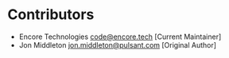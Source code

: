 # Contributors

* Encore Technologies <code@encore.tech> [Current Maintainer]
* Jon Middleton <jon.middleton@pulsant.com> [Original Author]
